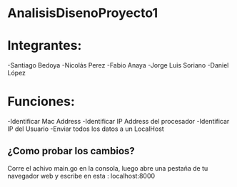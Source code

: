 # AnalisisDisenoProyecto1

# Integrantes:
-Santiago Bedoya
-Nicolás Perez
-Fabio Anaya
-Jorge Luis Soriano
-Daniel López

# Funciones:
-Identificar Mac Address
-Identificar IP Address del procesador
-Identificar IP del Usuario
-Enviar todos los datos a un LocalHost

## ¿Como probar los cambios?
Corre el achivo main.go en la consola, luego abre una pestaña de tu navegador web y escribe en esta : localhost:8000